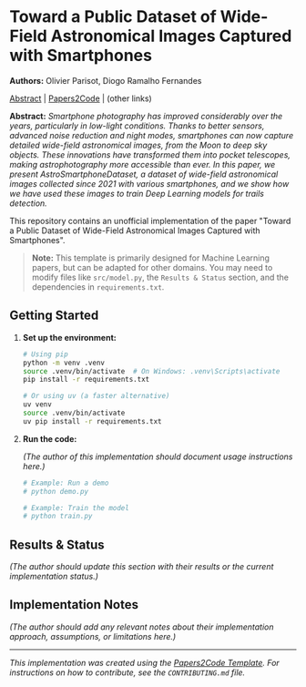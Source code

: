 # Toward a Public Dataset of Wide-Field Astronomical Images Captured with Smartphones
**Authors:** Olivier Parisot, Diogo Ramalho Fernandes

 [Abstract](http://dx.doi.org/10.5220/0013642300003967) | [Papers2Code](https://papers2code.com/papers/68efbee2129219ffd3feabdc) | (other links)

**Abstract:** *Smartphone photography has improved considerably over the years, particularly in low-light conditions. Thanks to better sensors, advanced noise reduction and night modes, smartphones can now capture detailed wide-field astronomical images, from the Moon to deep sky objects. These innovations have transformed them into pocket telescopes, making astrophotography more accessible than ever. In this paper, we present AstroSmartphoneDataset, a dataset of wide-field astronomical images collected since 2021 with various smartphones, and we show how we have used these images to train Deep Learning models for trails detection.*


This repository contains an unofficial implementation of the paper "Toward a Public Dataset of Wide-Field Astronomical Images Captured with Smartphones".

> **Note:** This template is primarily designed for Machine Learning papers, but can be adapted for other domains. You may need to modify files like `src/model.py`, the `Results & Status` section, and the dependencies in `requirements.txt`.

## Getting Started

1.  **Set up the environment:**

    ```bash
    # Using pip
    python -m venv .venv
    source .venv/bin/activate  # On Windows: .venv\Scripts\activate
    pip install -r requirements.txt

    # Or using uv (a faster alternative)
    uv venv
    source .venv/bin/activate
    uv pip install -r requirements.txt
    ```

2.  **Run the code:**

    *(The author of this implementation should document usage instructions here.)*

    ```bash
    # Example: Run a demo
    # python demo.py

    # Example: Train the model
    # python train.py
    ```

## Results & Status

*(The author should update this section with their results or the current implementation status.)*

## Implementation Notes

*(The author should add any relevant notes about their implementation approach, assumptions, or limitations here.)*

---

*This implementation was created using the [Papers2Code Template](https://github.com/ryankim17920/papers2code-template). For instructions on how to contribute, see the `CONTRIBUTING.md` file.*